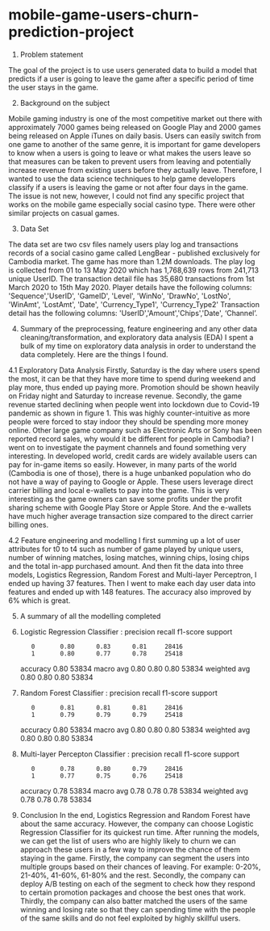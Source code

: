 # mobile-game-users-churn-prediction-project

1. Problem statement

The goal of the project is to use users generated data to build a model that predicts if a user is going to leave the game after a specific period of time the user stays in the game. 

2. Background on the subject

Mobile gaming industry is one of the most competitive market out there with approximately 7000 games being released on Google Play and 2000 games being released on Apple iTunes on daily basis. Users can easily switch from one game to another of the same genre, it is important for game developers to know when a users is going to leave or what makes the users leave so that measures can be taken to prevent users from leaving and potentially increase revenue from existing users before they actually leave. Therefore, I wanted to use the data science techniques to help game developers classify if a users is leaving the game or not after four days in the game. 
The issue is not new, however, I could not find any specific project that works on the mobile game especially social casino type. There were other similar projects on casual games. 

3. Data Set

The data set are two csv files namely users play log and transactions records of a social casino game called LengBear - published exclusively for Cambodia market. The game has more than 1.2M downloads. The play log is collected from 01 to 13 May 2020 which has 1,768,639 rows from 241,713 unique UserID. The transaction detail file has 35,680 transactions from 1st March 2020 to 15th May 2020. 
Player details have the following columns: 'Sequence','UserID', 'GameID', 'Level', 'WinNo', 'DrawNo', 'LostNo', 'WinAmt', 'LostAmt', 'Date', 'Currency_Type1', 'Currency_Type2'
Transaction detail has the following columns: 'UserID','Amount','Chips','Date', ‘Channel’.

4. Summary of the preprocessing, feature engineering and any other data cleaning/transformation, and exploratory data analysis (EDA)
I spent a bulk of my time on exploratory data analysis in order to understand the data completely. Here are the things I found.

4.1 Exploratory Data Analysis
Firstly, Saturday is the day where users spend the most, it can be that they have more time to spend during weekend and play more, thus ended up paying more. Promotion should be shown heavily on Friday night and Saturday to increase revenue. 
Secondly, the game revenue started declining when people went into lockdown due to Covid-19 pandemic as shown in figure 1. This was highly counter-intuitive as more people were forced to stay indoor they should be spending more money online. Other large game company such as Electronic Arts or Sony has been reported record sales, why would it be different for people in Cambodia? 
I went on to investigate the payment channels and found something very interesting. In developed world, credit cards are widely available users can pay for in-game items so easily. However, in many parts of the world (Cambodia is one of those), there is a huge unbanked population who do not have a way of paying to Google or Apple. These users leverage direct carrier billing and local e-wallets to pay into the game. This is very interesting as the game owners can save some profits under the profit sharing scheme with Google Play Store or Apple Store. And the e-wallets have much higher average transaction size compared to the direct carrier billing ones. 

4.2 Feature engineering and modelling
I first summing up a lot of user attributes for t0 to t4 such as number of game played by unique users, number of winning matches, losing matches, winning chips, losing chips and the total in-app purchased amount. And then fit the data into three models, Logistics Regression, Random Forest and Multi-layer Perceptron, I ended up having 37 features. Then I went to make each day user data into features and ended up with 148 features. The accuracy also improved by 6% which is great. 

5. A summary of all the modelling completed
01. Logistic Regression Classifier : 
               precision    recall  f1-score   support

           0       0.80      0.83      0.81     28416
           1       0.80      0.77      0.78     25418

    accuracy                           0.80     53834
   macro avg       0.80      0.80      0.80     53834
weighted avg       0.80      0.80      0.80     53834

02. Random Forest Classifier : 
               precision    recall  f1-score   support

           0       0.81      0.81      0.81     28416
           1       0.79      0.79      0.79     25418

    accuracy                           0.80     53834
   macro avg       0.80      0.80      0.80     53834
weighted avg       0.80      0.80      0.80     53834

03. Multi-layer Percepton Classifier : 
               precision    recall  f1-score   support

           0       0.78      0.80      0.79     28416
           1       0.77      0.75      0.76     25418

    accuracy                           0.78     53834
   macro avg       0.78      0.78      0.78     53834
weighted avg       0.78      0.78      0.78     53834

6. Conclusion
In the end, Logistics Regression and Random Forest have about the same accuracy. However, the company can choose Logistic Regression Classifier for its quickest run time. After running the models, we can get the list of users who are highly likely to churn we can approach these users in a few way to improve the chance of them staying in the game.
Firstly, the company can segment the users into multiple groups based on their chances of leaving. For example: 0-20%, 21-40%, 41-60%, 61-80% and the rest.
Secondly, the company can deploy A/B testing on each of the segment to check how they respond to certain promotion packages and choose the best ones that work. 
Thirdly, the company can also batter matched the users of the same winning and losing rate so that they can spending time with the people of the same skills and do not feel exploited by highly skillful users. 
